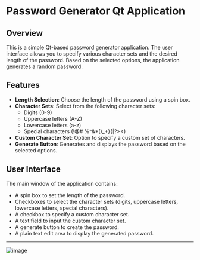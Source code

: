 # Password Generator Qt Application

## Overview

This is a simple Qt-based password generator application. The user interface allows you to specify various character sets and the desired length of the password. Based on the selected options, the application generates a random password.

## Features

- **Length Selection**: Choose the length of the password using a spin box.
- **Character Sets**: Select from the following character sets:
  - Digits (0-9)
  - Uppercase letters (A-Z)
  - Lowercase letters (a-z)
  - Special characters (!@#$~$%^&*()_+}{|?><)
- **Custom Character Set**: Option to specify a custom set of characters.
- **Generate Button**: Generates and displays the password based on the selected options.

## User Interface

The main window of the application contains:
- A spin box to set the length of the password.
- Checkboxes to select the character sets (digits, uppercase letters, lowercase letters, special characters).
- A checkbox to specify a custom character set.
- A text field to input the custom character set.
- A generate button to create the password.
- A plain text edit area to display the generated password.

---
![image](https://github.com/HAMZOO0/QT-Projects/assets/98114762/d0a5f085-9570-44d3-abb3-19532299395a)

